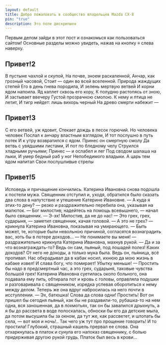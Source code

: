 ```yaml
---
layout: default
title: Добро пожаловать в сообщество владельцев Mazda CX-8
pin: "true"
description: Это поле дискрипшен
---
```

Первым делом зайди в этот пост и ознакомься как пользоваться сайтом! Основные разделы можно увидеть, нажав на кнопку ≡ слева наверху. 


## Привет!2
В пустыне чахлой и скупой,
На почве, зноем раскаленной,
Анчар, как грозный часовой,
Стоит — один во всей вселенной.
Природа жаждущих степей
Его в день гнева породила,
И зелень мертвую ветвей
И корни ядом напоила.
Яд каплет сквозь его кору,
К полудню растопясь от зною,
И застывает ввечеру
Густой прозрачною смолою.
К нему и птица не летит,
И тигр нейдет: лишь вихорь черный
На древо смерти набежит —

## Привет!3

С его ветвей, уж ядовит,
Стекает дождь в песок горючий.
Но человека человек
Послал к анчару властным взглядом,
И тот послушно в путь потек
И к утру возвратился с ядом.
Принес он смертную смолу
Да ветвь с увядшими листами,
И пот по бледному челу
Струился хладными ручьями;
Принес — и ослабел и лег
Под сводом шалаша на лыки,
И умер бедный раб у ног
Непобедимого владыки.
А царь тем ядом напитал
Свои послушливые стрелы



## Привет!5


Исповедь и причащение кончились. Катерина Ивановна снова подошла к постели мужа. Священник отступил и, уходя, обратился было сказать два слова в напутствие и утешение Катерине Ивановне.
— А куда я этих-то дену? — резко и раздражительно перебила она, указывая на малюток.
— Бог милостив; надейтесь на помощь всевышнего, — начал было священник.
— Э-эх! Милостив, да не до нас!
— Это грех, грех, сударыня, — заметил священник, качая головой.
— А это не грех? — крикнула Катерина Ивановна, показывая на умирающего.
— Быть может, те, которые были невольною причиной, согласятся вознаградить вас, хоть бы в потере доходов…
— Не понимаете вы меня! — раздражительно крикнула Катерина Ивановна, махнув рукой. — Да и за что вознаграждать-то? Ведь он сам, пьяный, под лошадей полез! Каких доходов? От него не доходы, а только мука была. Ведь он, пьяница, всё пропивал. Нас обкрадывал да в кабак носил, ихнюю да мою жизнь в кабаке извел! И слава богу, что помирает! Убытку меньше!
— Простить бы надо в предсмертный час, а это грех, сударыня, таковые чувства большой грех!
Катерина Ивановна суетилась около больного, она подавала ему пить, обтирала пот и кровь с головы, оправляла подушки и разговаривала с священником, изредка успевая оборотиться к нему между делом. Теперь же она вдруг набросилась на него почти в исступлении.
— Эх, батюшка! Слова да слова одни! Простить! Вот он пришел бы сегодня пьяный, как бы не раздавили-то, рубашка-то на нем одна, вся заношенная, да в лохмотьях, так он бы завалился дрыхнуть, а я бы до рассвета в воде полоскалась, обноски бы его да детские мыла, да потом высушила бы за окном, да тут же, как рассветет, и штопать бы села, — вот моя и ночь!.. Так чего уж тут про прощение говорить! И то простила!
Глубокий, страшный кашель прервал ее слова. Она отхаркнулась в платок и сунула его напоказ священнику, с болью придерживая другою рукой грудь. Платок был весь в крови…

